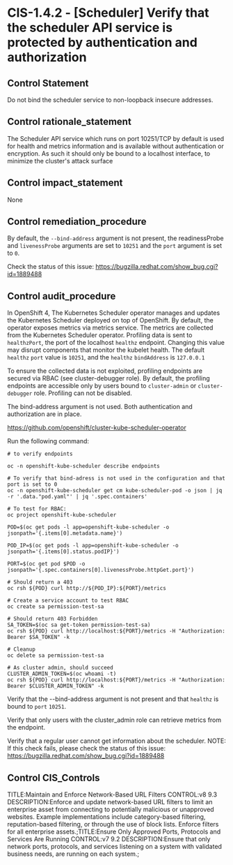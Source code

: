 # CIS-1.4.2 - \[Scheduler\] Verify that the scheduler API service is protected by authentication and authorization

## Control Statement

Do not bind the scheduler service to non-loopback insecure addresses.

## Control rationale_statement

The Scheduler API service which runs on port 10251/TCP by default is used for health and metrics information and is available without authentication or encryption. As such it should only be bound to a localhost interface, to minimize the cluster's attack surface

## Control impact_statement

None

## Control remediation_procedure

By default, the `--bind-address` argument is not present, the readinessProbe and `livenessProbe` arguments are set to `10251` and the `port` argument is set to `0`.

Check the status of this issue: https://bugzilla.redhat.com/show_bug.cgi?id=1889488

## Control audit_procedure

In OpenShift 4, The Kubernetes Scheduler operator manages and updates the Kubernetes Scheduler deployed on top of OpenShift. By default, the operator exposes metrics via metrics service. The metrics are collected from the Kubernetes Scheduler operator. Profiling data is sent to `healthzPort`, the port of the localhost `healthz` endpoint. Changing this value may disrupt components that monitor the kubelet health. The default `healthz` `port` value is `10251`, and the `healthz` `bindAddress` is `127.0.0.1`

To ensure the collected data is not exploited, profiling endpoints are secured via RBAC (see cluster-debugger role). By default, the profiling endpoints are accessible only by users bound to `cluster-admin` or `cluster-debugger` role. Profiling can not be disabled. 

The bind-address argument is not used. Both authentication and authorization are in place.

https://github.com/openshift/cluster-kube-scheduler-operator

Run the following command:

```
# to verify endpoints

oc -n openshift-kube-scheduler describe endpoints

# To verify that bind-adress is not used in the configuration and that port is set to 0
oc -n openshift-kube-scheduler get cm kube-scheduler-pod -o json | jq -r '.data."pod.yaml"' | jq '.spec.containers'

# To test for RBAC: 
oc project openshift-kube-scheduler

POD=$(oc get pods -l app=openshift-kube-scheduler -o jsonpath='{.items[0].metadata.name}')

POD_IP=$(oc get pods -l app=openshift-kube-scheduler -o jsonpath='{.items[0].status.podIP}')

PORT=$(oc get pod $POD -o jsonpath='{.spec.containers[0].livenessProbe.httpGet.port}')

# Should return a 403
oc rsh ${POD} curl http://${POD_IP}:${PORT}/metrics

# Create a service account to test RBAC
oc create sa permission-test-sa

# Should return 403 Forbidden
SA_TOKEN=$(oc sa get-token permission-test-sa)
oc rsh ${POD} curl http://localhost:${PORT}/metrics -H "Authorization: Bearer $SA_TOKEN" -k

# Cleanup
oc delete sa permission-test-sa

# As cluster admin, should succeed
CLUSTER_ADMIN_TOKEN=$(oc whoami -t)
oc rsh ${POD} curl http://localhost:${PORT}/metrics -H "Authorization: Bearer $CLUSTER_ADMIN_TOKEN" -k
```

Verify that the --bind-address argument is not present and that `healthz` is bound to `port` `10251`.

Verify that only users with the cluster_admin role can retrieve metrics from the endpoint.

Verify that a regular user cannot get information about the scheduler. NOTE: If this check fails, please check the status of this issue: https://bugzilla.redhat.com/show_bug.cgi?id=1889488

## Control CIS_Controls

TITLE:Maintain and Enforce Network-Based URL Filters CONTROL:v8 9.3 DESCRIPTION:Enforce and update network-based URL filters to limit an enterprise asset from connecting to potentially malicious or unapproved websites. Example implementations include category-based filtering, reputation-based filtering, or through the use of block lists. Enforce filters for all enterprise assets.;TITLE:Ensure Only Approved Ports, Protocols and Services Are Running CONTROL:v7 9.2 DESCRIPTION:Ensure that only network ports, protocols, and services listening on a system with validated business needs, are running on each system.;
